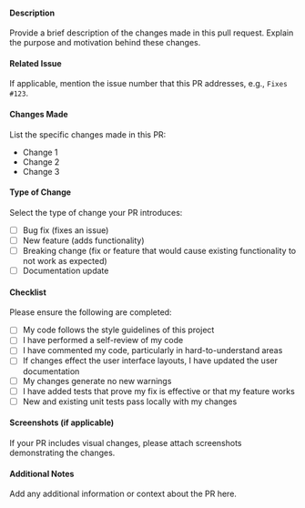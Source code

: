#### Description

Provide a brief description of the changes made in this pull request. Explain the purpose and motivation behind these changes.

#### Related Issue

If applicable, mention the issue number that this PR addresses, e.g., `Fixes #123`.

#### Changes Made

List the specific changes made in this PR:

- Change 1
- Change 2
- Change 3

#### Type of Change

Select the type of change your PR introduces:

- [ ] Bug fix (fixes an issue)
- [ ] New feature (adds functionality)
- [ ] Breaking change (fix or feature that would cause existing functionality to not work as expected)
- [ ] Documentation update

#### Checklist

Please ensure the following are completed:

- [ ] My code follows the style guidelines of this project
- [ ] I have performed a self-review of my code
- [ ] I have commented my code, particularly in hard-to-understand areas
- [ ] If changes effect the user interface layouts, I have updated the user documentation
- [ ] My changes generate no new warnings
- [ ] I have added tests that prove my fix is effective or that my feature works
- [ ] New and existing unit tests pass locally with my changes

#### Screenshots (if applicable)

If your PR includes visual changes, please attach screenshots demonstrating the changes.

#### Additional Notes

Add any additional information or context about the PR here.
